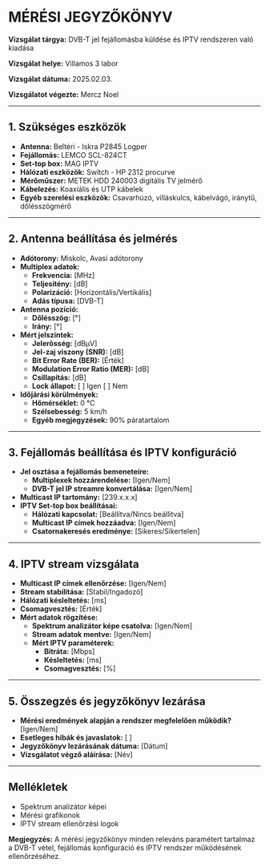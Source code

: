 # MÉRÉSI JEGYZŐKÖNYV

**Vizsgálat tárgya:** DVB-T jel fejállomásba küldése és IPTV rendszeren való kiadása

**Vizsgálat helye:** Villamos 3 labor

**Vizsgálat dátuma:** 2025.02.03.

**Vizsgálatot végezte:** Mercz Noel

---

## 1. Szükséges eszközök
- **Antenna:** Beltéri - Iskra P2845 Logper
- **Fejállomás:** LEMCO SCL-824CT
- **Set-top box:** MAG IPTV
- **Hálózati eszközök:** Switch - HP 2312 procurve
- **Mérőműszer:** METEK HDD 240003 digitális TV jelmérő
- **Kábelezés:** Koaxiális és UTP kábelek
- **Egyéb szerelési eszközök:** Csavarhúzó, villáskulcs, kábelvágó, iránytű, dőlésszögmérő

---

## 2. Antenna beállítása és jelmérés
- **Adótorony:** Miskolc, Avasi adótorony
- **Multiplex adatok:**
  - **Frekvencia:** [MHz]
  - **Teljesítény:** [dB]
  - **Polarizáció:** [Horizontális/Vertikális]
  - **Adás típusa:** [DVB-T]
- **Antenna pozíció:**
  - **Dőlésszög:** [°]
  - **Irány:** [°]
- **Mért jelszintek:**
  - **Jelerősség:** [dBμV]
  - **Jel-zaj viszony (SNR):** [dB]
  - **Bit Error Rate (BER):** [Érték]
  - **Modulation Error Ratio (MER):** [dB]
  - **Csillapítás:** [dB]
  - **Lock állapot:** [ ] Igen [ ] Nem
- **Időjárási körülmények:**
  - **Hőmérséklet:** 0 °C
  - **Szélsebesség:** 5 km/h
  - **Egyéb megjegyzések:** 90% páratartalom

---

## 3. Fejállomás beállítása és IPTV konfiguráció
- **Jel osztása a fejállomás bemeneteire:**
  - **Multiplexek hozzárendelése:** [Igen/Nem]
  - **DVB-T jel IP streamre konvertálása:** [Igen/Nem]
- **Multicast IP tartomány:** [239.x.x.x]
- **IPTV Set-top box beállításai:**
  - **Hálózati kapcsolat:** [Beállítva/Nincs beállítva]
  - **Multicast IP címek hozzáadva:** [Igen/Nem]
  - **Csatornakeresés eredménye:** [Sikeres/Sikertelen]

---

## 4. IPTV stream vizsgálata
- **Multicast IP címek ellenőrzése:** [Igen/Nem]
- **Stream stabilitása:** [Stabil/Ingadozó]
- **Hálózati késleltetés:** [ms]
- **Csomagvesztés:** [Érték]
- **Mért adatok rögzítése:**
  - **Spektrum analizátor képe csatolva:** [Igen/Nem]
  - **Stream adatok mentve:** [Igen/Nem]
  - **Mért IPTV paraméterek:**
    - **Bitráta:** [Mbps]
    - **Késleltetés:** [ms]
    - **Csomagvesztés:** [%]

---

## 5. Összegzés és jegyzőkönyv lezárása
- **Mérési eredmények alapján a rendszer megfelelően működik?** [Igen/Nem]
- **Esetleges hibák és javaslatok:** [ ]
- **Jegyzőkönyv lezárásának dátuma:** [Dátum]
- **Vizsgálatot végző aláírása:** [Név]

---

## Mellékletek
- Spektrum analizátor képei
- Mérési grafikonok
- IPTV stream ellenőrzési logok

**Megjegyzés:** A mérési jegyzőkönyv minden releváns paramétert tartalmaz a DVB-T vétel, fejállomás konfiguráció és IPTV rendszer működésének ellenőrzéséhez.